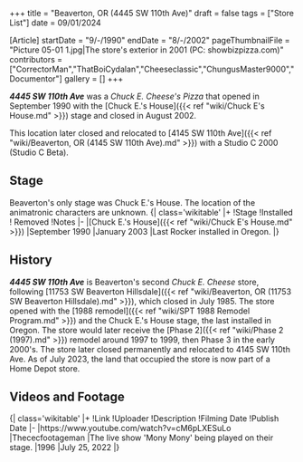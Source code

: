 +++
title = "Beaverton, OR (4445 SW 110th Ave)"
draft = false
tags = ["Store List"]
date = 09/01/2024

[Article]
startDate = "9/-/1990"
endDate = "8/-/2002"
pageThumbnailFile = "Picture 05-01 1.jpg|The store's exterior in 2001 (PC: showbizpizza.com)"
contributors = ["CorrectorMan","ThatBoiCydalan","Cheeseclassic","ChungusMaster9000","Documentor"]
gallery = []
+++



<b><i>4445 SW 110th Ave</b></i> was a <i>Chuck E. Cheese's Pizza</i> that opened in September 1990 with the [Chuck E.'s House]({{< ref "wiki/Chuck E's House.md" >}}) stage and closed in August 2002.

This location later closed and relocated to [4145 SW 110th Ave]({{< ref "wiki/Beaverton, OR (4145 SW 110th Ave).md" >}}) with a Studio C 2000 (Studio C Beta).

<h2>Stage</h2>
Beaverton's only stage was Chuck E.'s House. The location of the animatronic characters are unknown.
{| class='wikitable'
|+
!Stage
!Installed 
! Removed
!Notes
|-
|[Chuck E.'s House]({{< ref "wiki/Chuck E's House.md" >}})
|September 1990
|January 2003
|Last Rocker installed in Oregon.
|}

<h2>History</h2>
<b><i>4445 SW 110th Ave</b></i> is Beaverton's second <i>Chuck E. Cheese</i> store, following [11753 SW Beaverton Hillsdale]({{< ref "wiki/Beaverton, OR (11753 SW Beaverton Hillsdale).md" >}}), which closed in July 1985. The store opened with the [1988 remodel]({{< ref "wiki/SPT 1988 Remodel Program.md" >}}) and the Chuck E.'s House stage, the last installed in Oregon. The store would later receive the [Phase 2]({{< ref "wiki/Phase 2 (1997).md" >}}) remodel around 1997 to 1999, then Phase 3 in the early 2000's. The store later closed permanently and relocated to 4145 SW 110th Ave. As of July 2023, the land that occupied the store is now part of a Home Depot store.

<h2>Videos and Footage</h2>
{| class='wikitable'
|+
!Link
!Uploader
!Description
!Filming Date
!Publish Date
|-
|https://www.youtube.com/watch?v=cM6pLXESuLo
|Thececfootageman
|The live show 'Mony Mony' being played on their stage.
|1996
|July 25, 2022
|}